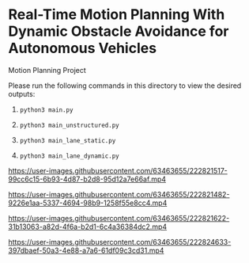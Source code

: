 # Real-Time Motion Planning With Dynamic Obstacle Avoidance  for Autonomous Vehicles
Motion Planning Project 

Please run the following commands in this directory to view the desired outputs:

1. `python3 main.py`

2. `python3 main_unstructured.py`
3. `python3 main_lane_static.py` 
4. `python3 main_lane_dynamic.py`


https://user-images.githubusercontent.com/63463655/222821517-99cc6c15-6b93-4d87-b2d8-95d12a7e66af.mp4



https://user-images.githubusercontent.com/63463655/222821482-9226e1aa-5337-4694-98b9-1258f55e8cc4.mp4



https://user-images.githubusercontent.com/63463655/222821622-31b13063-a82d-4f6a-b2d1-6c4a36384dc2.mp4



https://user-images.githubusercontent.com/63463655/222824633-397dbaef-50a3-4e88-a7a6-61df09c3cd31.mp4






